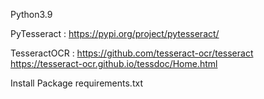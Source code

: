 Python3.9 

PyTesseract : 
https://pypi.org/project/pytesseract/

TesseractOCR : 
https://github.com/tesseract-ocr/tesseract
https://tesseract-ocr.github.io/tessdoc/Home.html

Install Package requirements.txt